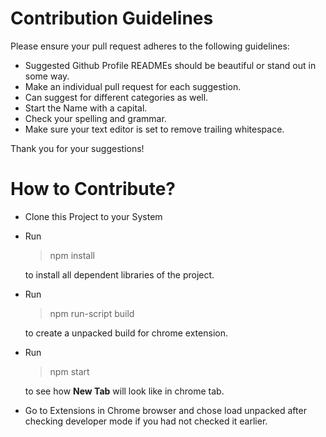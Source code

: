 # Contribution Guidelines

Please ensure your pull request adheres to the following guidelines:

- Suggested Github Profile READMEs should be beautiful or stand out in some way.
- Make an individual pull request for each suggestion.
- Can suggest for different categories as well.
- Start the Name with a capital.
- Check your spelling and grammar.
- Make sure your text editor is set to remove trailing whitespace.

Thank you for your suggestions!

# How to Contribute?

- Clone this Project to your System
- Run

  > npm install

  to install all dependent libraries of the project.

- Run

  > npm run-script build

  to create a unpacked build for chrome extension.

- Run

  > npm start

  to see how **New Tab** will look like in chrome tab.

- Go to Extensions in Chrome browser and chose load unpacked after checking developer mode if you had not checked it earlier.
